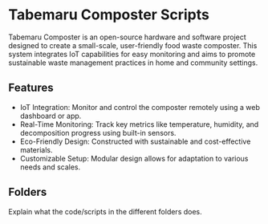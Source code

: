 # Tabemaru Composter Scripts

Tabemaru Composter is an open-source hardware and software project designed to create a small-scale, user-friendly food waste composter. This system integrates IoT capabilities for easy monitoring and aims to promote sustainable waste management practices in home and community settings.

## Features

* IoT Integration: Monitor and control the composter remotely using a web dashboard or app.
* Real-Time Monitoring: Track key metrics like temperature, humidity, and decomposition progress using built-in sensors.
* Eco-Friendly Design: Constructed with sustainable and cost-effective materials.
* Customizable Setup: Modular design allows for adaptation to various needs and scales. 


## Folders
Explain what the code/scripts in the different folders does.
